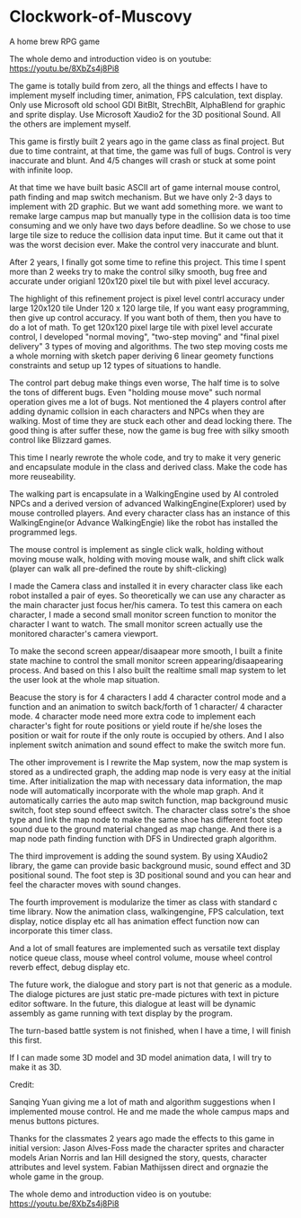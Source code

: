 # Clockwork-of-Muscovy
A home brew RPG game

The whole demo and introduction video is on youtube: https://youtu.be/8XbZs4j8Pi8

The game is totally build from zero, all the things and effects I 
have to implement myself including timer, animation, FPS calculation,
text display. Only use Microsoft old school GDI BitBlt, StrechBlt, 
AlphaBlend for graphic and sprite display. Use Microsoft Xaudio2
for the 3D positional Sound. All the others are implement myself.

This game is firstly built 2 years ago in the game class as
final project. But due to time contraint, at that time, the game
was full of bugs. Control is very  inaccurate and blunt.
And 4/5 changes will crash or stuck at some point with infinite loop.

At that time we have built basic ASCII art of game internal mouse control, path finding
and map switch mechanism. But we have only 2-3 days to implement with 2D graphic.
But we want add something more. we want to remake large campus map but manually
type in the collision data is too time consuming and we only have two days before
deadline. So we  chose to use large tile size to reduce the collision data input time.
But it came out that it was the worst decision ever. Make the control very inaccurate and blunt.

After 2 years, I finally got some time to refine this project.
This time I spent more than 2 weeks try to make the control silky smooth,  bug
free and accurate under origianl 120x120 pixel tile but with pixel level accuracy.

The highlight of this refinement project is pixel level contrl accuracy under large 120x120 tile
Under 120 x 120 large tile, If you want easy programming,
 then give up control accuracy. If you want both of them,
then you have to do a lot of math. To get 120x120 pixel large tile
with pixel level accurate control, I developed "normal moving", 
"two-step moving" and "final pixel delivery" 3 types of moving 
and algorithms. The two step moving costs me a whole
morning with sketch paper deriving 6 linear geomety functions
constraints and setup up 12 types of situations to handle.

The control part debug make things even worse,
The half time is to solve the tons of different bugs.
Even "holding mouse move" such normal operation gives me a
lot of bugs. Not mentioned the 4 players control after adding
dynamic collsion in each characters and NPCs when they are
walking. Most of time they are stuck each other and dead locking
there. The good thing is after suffer these, now the game is bug free
with silky smooth control like Blizzard games.

This time I nearly rewrote the whole code, and try to make it very generic and
encapsulate module in the class and derived class. Make the code has more reuseability.

The walking part is encapsulate in a WalkingEngine used by AI controled NPCs
and a derived version of advanced WalkingEngine(Explorer) used by mouse controlled players.
And every character class has an instance of this WalkingEngine(or Advance WalkingEngie) like
the robot has installed the programmed legs.

The mouse control is implement as single click walk, holding without moving mouse walk, holding
with moving mouse walk, and shift click walk (player can walk all pre-defined the route by shift-clicking)

I made the Camera class and installed it in every character class like each robot installed
a pair of eyes. So theoretically we can use any character as the main character just focus her/his camera.
To test this camera on each character, I made a second small monitor screen function to monitor
the character I want to watch. The small monitor screen actually use the monitored character's camera viewport.

To make the second screen appear/disaapear more smooth, I built a finite state machine to control
the small monitor screen appearing/disaapearing process. And based on this I also built the realtime
small map system to let the user look at the whole map situation.

Beacuse the story is for 4 characters I add 4 character control mode and a function and an animation
to switch back/forth of 1 character/ 4 character mode. 4 character mode need more extra code to implement
each character's fight for route positions or yield route if he/she loses the position or wait for route if
the only route is occupied by others. And I also inplement switch animation and sound effect to make the switch more fun.

The other improvement is I rewrite the Map system, now the map system is
stored as a undirected graph, the adding map node is very easy at the initial time.
After initialization the map with necessary data information, the map node will
automatically incorporate with the whole map graph. And it automatically carries
the auto map switch function, map background music switch, foot step sound effeect switch.
The character class sotre's the shoe type and link the map node to make the same shoe has
different foot step sound due to the ground material changed as map change.
And there is a map node path finding function with DFS in Undirected graph algorithm.


The third improvement is adding the sound system. By using XAudio2 library, the game can
provide basic background music, sound effect and 3D positional sound. The foot step is 3D
positional sound and you can hear and feel the character moves with sound changes.

The fourth improvement is modularize the timer as class with standard c time library.
Now the animation class, walkingengine, FPS calculation, text display, notice display etc
all has animation effect function now can incorporate this timer class.

And a lot of small features are implemented such as versatile text display notice queue class,
mouse wheel control volume, mouse wheel control reverb effect, debug display etc.

The future work, the dialogue and story part is not that generic as a module. The dialoge pictures
are just static pre-made pictures with text in picture editor software. In the future,
this dialogue at least will be dynamic assembly as game running with text display by the program.

The turn-based battle system is not finished, when I have a time, I will finish this first.

If I can made some 3D model and 3D model animation data, I will try to make it as 3D.

Credit:

Sanqing Yuan giving me a lot of math and algorithm 
suggestions when I implemented mouse control. He and me made
the whole campus maps and menus buttons pictures.

Thanks for the classmates 2 years ago made the effects to this game in initial version:
Jason Alves-Foss made the character sprites and character models
Arian Norris  and Ian Hill designed the story, 
quests, character attributes and level system.
Fabian Mathijssen direct and orgnazie the whole game in the group.


The whole demo and introduction video is on youtube: https://youtu.be/8XbZs4j8Pi8



